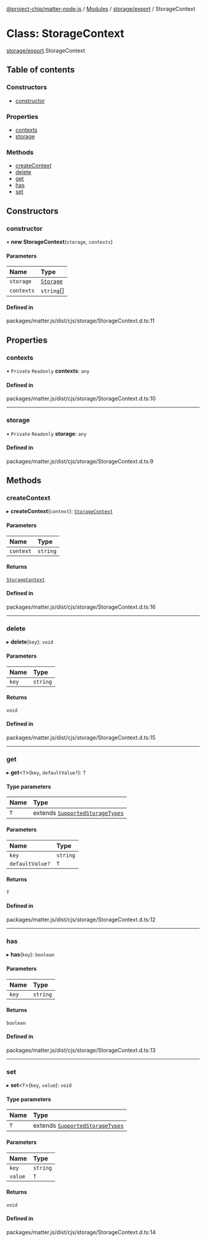 [@project-chip/matter-node.js](../README.md) / [Modules](../modules.md) / [storage/export](../modules/storage_export.md) / StorageContext

# Class: StorageContext

[storage/export](../modules/storage_export.md).StorageContext

## Table of contents

### Constructors

- [constructor](storage_export.StorageContext.md#constructor)

### Properties

- [contexts](storage_export.StorageContext.md#contexts)
- [storage](storage_export.StorageContext.md#storage)

### Methods

- [createContext](storage_export.StorageContext.md#createcontext)
- [delete](storage_export.StorageContext.md#delete)
- [get](storage_export.StorageContext.md#get)
- [has](storage_export.StorageContext.md#has)
- [set](storage_export.StorageContext.md#set)

## Constructors

### constructor

• **new StorageContext**(`storage`, `contexts`)

#### Parameters

| Name | Type |
| :------ | :------ |
| `storage` | [`Storage`](storage_export.Storage.md) |
| `contexts` | `string`[] |

#### Defined in

packages/matter.js/dist/cjs/storage/StorageContext.d.ts:11

## Properties

### contexts

• `Private` `Readonly` **contexts**: `any`

#### Defined in

packages/matter.js/dist/cjs/storage/StorageContext.d.ts:10

___

### storage

• `Private` `Readonly` **storage**: `any`

#### Defined in

packages/matter.js/dist/cjs/storage/StorageContext.d.ts:9

## Methods

### createContext

▸ **createContext**(`context`): [`StorageContext`](storage_export.StorageContext.md)

#### Parameters

| Name | Type |
| :------ | :------ |
| `context` | `string` |

#### Returns

[`StorageContext`](storage_export.StorageContext.md)

#### Defined in

packages/matter.js/dist/cjs/storage/StorageContext.d.ts:16

___

### delete

▸ **delete**(`key`): `void`

#### Parameters

| Name | Type |
| :------ | :------ |
| `key` | `string` |

#### Returns

`void`

#### Defined in

packages/matter.js/dist/cjs/storage/StorageContext.d.ts:15

___

### get

▸ **get**<`T`\>(`key`, `defaultValue?`): `T`

#### Type parameters

| Name | Type |
| :------ | :------ |
| `T` | extends [`SupportedStorageTypes`](../modules/storage_export.md#supportedstoragetypes) |

#### Parameters

| Name | Type |
| :------ | :------ |
| `key` | `string` |
| `defaultValue?` | `T` |

#### Returns

`T`

#### Defined in

packages/matter.js/dist/cjs/storage/StorageContext.d.ts:12

___

### has

▸ **has**(`key`): `boolean`

#### Parameters

| Name | Type |
| :------ | :------ |
| `key` | `string` |

#### Returns

`boolean`

#### Defined in

packages/matter.js/dist/cjs/storage/StorageContext.d.ts:13

___

### set

▸ **set**<`T`\>(`key`, `value`): `void`

#### Type parameters

| Name | Type |
| :------ | :------ |
| `T` | extends [`SupportedStorageTypes`](../modules/storage_export.md#supportedstoragetypes) |

#### Parameters

| Name | Type |
| :------ | :------ |
| `key` | `string` |
| `value` | `T` |

#### Returns

`void`

#### Defined in

packages/matter.js/dist/cjs/storage/StorageContext.d.ts:14
